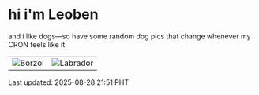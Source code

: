 # hi i'm Leoben

and i like dogs—so have some random dog pics that change whenever my CRON feels like it

|  |  |
|--------|----------|
| ![Borzoi](https://random-dog-vercel.vercel.app/api/random-borzoi?v=1756389079) | ![Labrador](https://random-dog-vercel.vercel.app/api/random-labrador?v=1756389079) |

Last updated: 2025-08-28 21:51 PHT
